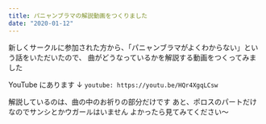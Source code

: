 ```yaml
---
title: パニャンブラマの解説動画をつくりました
date: "2020-01-12"
---
```


新しくサークルに参加された方から、「パニャンブラマがよくわからない」という話をいただいたので、
曲がどうなっているかを解説する動画をつくってみました

YouTube にあります ↓
`youtube: https://youtu.be/HQr4XgqLCsw`

解説しているのは、曲の中のお祈りの部分だけです
あと、ポロスのパートだけなのでサンシとかウガールはいません
よかったら見てみてください〜
